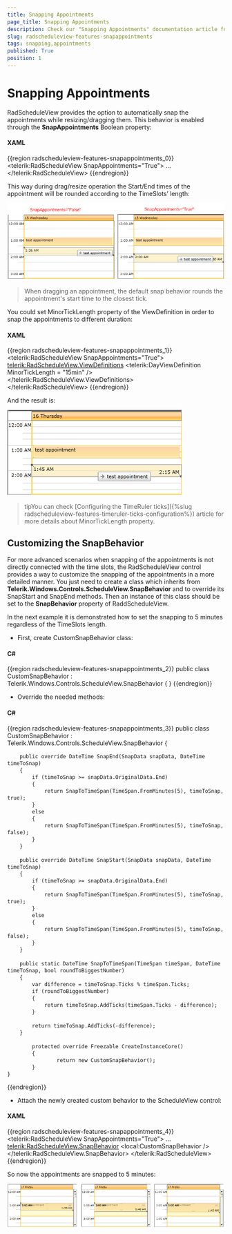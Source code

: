```yaml
---
title: Snapping Appointments
page_title: Snapping Appointments
description: Check our "Snapping Appointments" documentation article for the RadScheduleView WPF control.
slug: radscheduleview-features-snapappointments
tags: snapping,appointments
published: True
position: 1
---
```


# Snapping Appointments

RadScheduleView provides the option to automatically snap the appointments while resizing/dragging them. This behavior is enabled through the __SnapAppointments__ Boolean property:

#### __XAML__

{{region radscheduleview-features-snapappointments_0}}
	<telerik:RadScheduleView SnapAppointments="True">
	...
	</telerik:RadScheduleView>
{{endregion}}

This way during drag/resize operation the Start/End times of the appointment will be rounded according to the TimeSlots’ length:

![radscheduleview snapappointments 1](images/radscheduleview_snapappointments_1.png)

>When dragging an appointment, the default snap behavior rounds the appointment's start time to the closest tick.

You could set MinorTickLength property of the ViewDefinition in order to snap the appointments to different duration:     

#### __XAML__

{{region radscheduleview-features-snapappointments_1}}
	<telerik:RadScheduleView SnapAppointments="True">		
		<telerik:RadScheduleView.ViewDefinitions>
			<telerik:DayViewDefinition MinorTickLength = "15min" />		
		</telerik:RadScheduleView.ViewDefinitions>	
	</telerik:RadScheduleView>
{{endregion}}

And the result is:

![radscheduleview snapappointments 2](images/radscheduleview_snapappointments_2.png)

>tipYou can check [Configuring the TimeRuler ticks]({%slug radscheduleview-features-timeruler-ticks-configuration%}) article for more details about MinorTickLength property.

## Customizing the SnapBehavior

For more advanced scenarios when snapping of the appointments is not directly connected with the time slots, the RadScheduleView control provides a way to customize the snapping of the appointments in a more detailed manner. You just need to create a class which inherits from __Telerik.Windows.Controls.ScheduleView.SnapBehavior__ and to override its SnapStart and SnapEnd methods. Then an instance of this class should be set to the __SnapBehavior__ property of RaddScheduleView.

In the next example it is demonstrated how to set the snapping to 5 minutes regardless of the TimeSlots length.

* First, create CustomSnapBehavior class:

#### __C#__

{{region radscheduleview-features-snapappointments_2}}
	public class CustomSnapBehavior : Telerik.Windows.Controls.ScheduleView.SnapBehavior
	{
	}
{{endregion}}

* Override the needed methods:

#### __C#__

{{region radscheduleview-features-snapappointments_3}}
	public class CustomSnapBehavior : Telerik.Windows.Controls.ScheduleView.SnapBehavior
	{
	
		public override DateTime SnapEnd(SnapData snapData, DateTime timeToSnap)
		{
			if (timeToSnap >= snapData.OriginalData.End)
			{
				return SnapToTimeSpan(TimeSpan.FromMinutes(5), timeToSnap, true);
			}
			else
			{
				return SnapToTimeSpan(TimeSpan.FromMinutes(5), timeToSnap, false);
			}
		}
	
		public override DateTime SnapStart(SnapData snapData, DateTime timeToSnap)
		{
			if (timeToSnap >= snapData.OriginalData.End)
			{
				return SnapToTimeSpan(TimeSpan.FromMinutes(5), timeToSnap, true);
			}
			else
			{
				return SnapToTimeSpan(TimeSpan.FromMinutes(5), timeToSnap, false);
			}
		}
	
		public static DateTime SnapToTimeSpan(TimeSpan timeSpan, DateTime timeToSnap, bool roundToBiggestNumber)
		{
			var difference = timeToSnap.Ticks % timeSpan.Ticks;
			if (roundToBiggestNumber)
			{
				return timeToSnap.AddTicks(timeSpan.Ticks - difference);
			}
	
			return timeToSnap.AddTicks(-difference);
		}
		
        	protected override Freezable CreateInstanceCore()
        	{
            		return new CustomSnapBehavior();
        	}
	}
{{endregion}}

* Attach the newly created custom behavior to the ScheduleView control:

#### __XAML__

{{region radscheduleview-features-snapappointments_4}}
	<telerik:RadScheduleView SnapAppointments="True">
		...
		<telerik:RadScheduleView.SnapBehavior>
			<local:CustomSnapBehavior />
		</telerik:RadScheduleView.SnapBehavior>
	</telerik:RadScheduleView>
{{endregion}}

So now the appointments are snapped to 5 minutes:

![radscheduleview snapappointments 3](images/radscheduleview_snapappointments_3.png)
